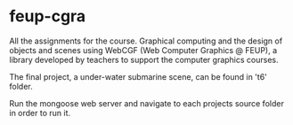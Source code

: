 # feup-cgra

All the assignments for the course. 
Graphical computing and the design of objects and scenes using WebCGF (Web Computer Graphics @ FEUP), a library developed by teachers to support the computer graphics courses.

The final project, a under-water submarine scene, can be found in 't6' folder.

Run the mongoose web server and navigate to each projects source folder in order to run it.